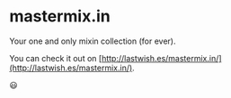 mastermix.in
============

Your one and only mixin collection (for ever).

You can check it out on [http://lastwish.es/mastermix.in/](http://lastwish.es/mastermix.in/).

:smiley:
